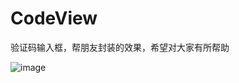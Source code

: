 # CodeView
验证码输入框，帮朋友封装的效果，希望对大家有所帮助

![image](https://github.com/MengLiMing/CodeView/blob/master/CodeView.gif)
